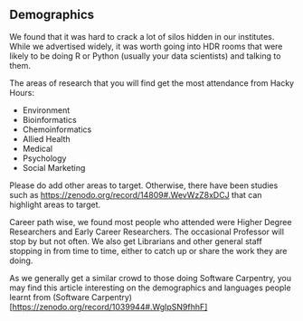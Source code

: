 ## Demographics

We found that it was hard to crack a lot of silos hidden in our institutes. While we advertised widely, it was worth going into HDR rooms that were likely to be doing R or Python (usually your data scientists) and talking to them.

The areas of research that you will find get the most attendance from Hacky Hours:
- Environment
- Bioinformatics
- Chemoinformatics
- Allied Health
- Medical
- Psychology
- Social Marketing

Please do add other areas to target. 
Otherwise, there have been studies such as https://zenodo.org/record/14809#.WevWzZ8xDCJ that can highlight areas to target.

Career path wise, we found most people who attended were Higher Degree Researchers and Early Career Researchers. The occasional Professor will stop by but not often. We also get Librarians and other general staff stopping in from time to time, either to catch up or share the work they are doing. 


As we generally get a similar crowd to those doing Software Carpentry, you may find this article interesting on the demographics and languages people learnt from (Software Carpentry)[https://zenodo.org/record/1039944#.WgIpSN9fhhF] 
